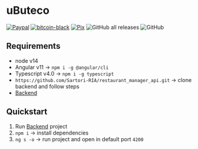 # uButeco

[![Paypal](https://img.shields.io/badge/support-PayPal-blue?logo=PayPal&style=flat-square&label=Donate)](https://www.paypal.com/donate?hosted_button_id=AVLYA9GPR8C6E)
[![bitcoin-black](https://img.shields.io/badge/btc-18piQ9NhZhBm1Msba9sFfffVxfjxFLX5Mr-informational)](https://github.com/Sartori-RIA/ubuteco_spa/blob/master/bitcoin-address.txt)
[![Pix](https://img.shields.io/badge/pix-e5c7ec40--4696--43c2--815a--08dab5071260-blue)](https://github.com/Sartori-RIA/ubuteco_spa/blob/master/pix-address.txt)
![GitHub all releases](https://img.shields.io/github/downloads/sartori-ria/ubuteco_spa/total)
![GitHub](https://img.shields.io/github/license/sartori-ria/ubuteco_spa)

## Requirements

+ node v14
+ Angular v11 -> `npm i -g @angular/cli`
+ Typescript v4.0 -> `npm i -g typescript`
+ `https://github.com/Sartori-RIA/restaurant_manager_api.git` -> clone backend and follow steps
+ [Backend](https://github.com/Sartori-RIA/ubuteco_api)


## Quickstart

1. Run [Backend](https://github.com/Sartori-RIA/ubuteco_api) project
2. `npm i` -> install dependencies
3. `ng s -o` -> run project and open in default port `4200`
